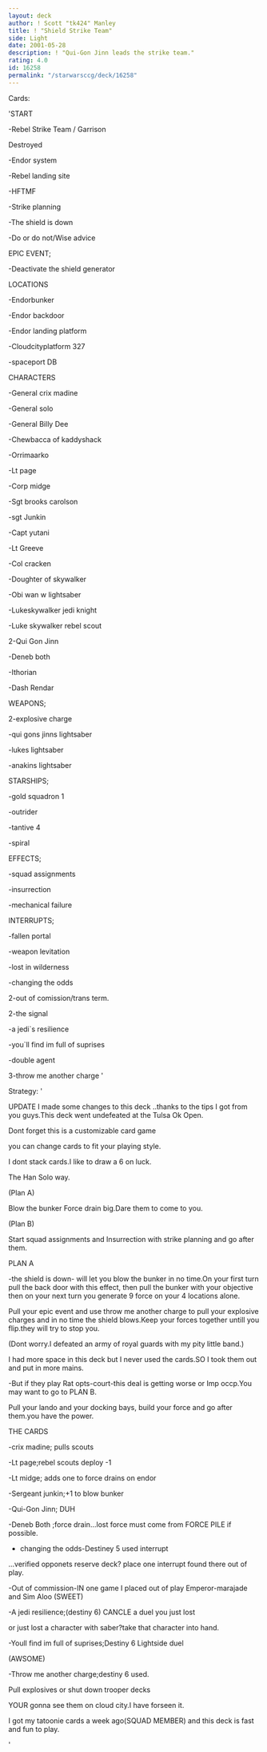 ```yaml
---
layout: deck
author: ! Scott "tk424" Manley
title: ! "Shield Strike Team"
side: Light
date: 2001-05-28
description: ! "Qui-Gon Jinn leads the strike team."
rating: 4.0
id: 16258
permalink: "/starwarsccg/deck/16258"
---
```

Cards: 

'START

 -Rebel Strike Team / Garrison

   Destroyed

 -Endor system

 -Rebel landing site

 -HFTMF

 -Strike planning

 -The shield is down

 -Do or do not/Wise advice


EPIC EVENT;

-Deactivate the shield generator


LOCATIONS

 -Endorbunker

 -Endor backdoor

 -Endor landing platform

 -Cloudcityplatform 327

 -spaceport DB


CHARACTERS

 -General crix madine

 -General solo

 -General Billy Dee

 -Chewbacca of kaddyshack

 -Orrimaarko

 -Lt page

 -Corp midge

 -Sgt brooks carolson

 -sgt Junkin

 -Capt yutani

 -Lt Greeve

 -Col cracken

 -Doughter of skywalker

 -Obi wan w lightsaber

 -Lukeskywalker jedi knight

 -Luke skywalker rebel scout

2-Qui Gon Jinn

 -Deneb  both

 -Ithorian

 -Dash Rendar


WEAPONS;

 2-explosive charge

 -qui gons jinns lightsaber

 -lukes lightsaber

 -anakins lightsaber


STARSHIPS;

 -gold squadron 1

 -outrider

 -tantive 4

 -spiral


EFFECTS;

 -squad assignments

 -insurrection

 -mechanical failure


INTERRUPTS;

 -fallen portal

 -weapon levitation

 -lost in wilderness

 -changing the odds

2-out of comission/trans term.

2-the signal

 -a jedi`s resilience

 -you`ll find im full of suprises

 -double agent

3-throw me another charge '

Strategy: '

UPDATE I made some changes to this deck ..thanks to the tips I got from you guys.This deck went undefeated at the Tulsa Ok Open.



Dont forget this is a customizable card game

you can change cards to fit your playing style.

I dont stack cards.I like to draw a 6 on luck.

The Han Solo way.


(Plan A)

Blow the bunker Force drain big.Dare them to come to you.


(Plan B)

Start  squad assignments and Insurrection with strike planning and go after them.




PLAN A

-the shield is down- will let you blow the bunker in no time.On your first turn pull the back door with this effect, then pull the bunker with your objective then on your next turn you generate 9 force on your 4 locations alone.

Pull your epic event and use throw me another charge to pull your explosive charges and in no time the shield blows.Keep your forces together untill you flip.they will try to stop you.

(Dont worry.I defeated an army of royal guards with my pity little band.)

I had more space in this deck but I never used the cards.SO I took them out and put in more mains.


-But if they play Rat opts-court-this deal is getting worse or Imp occp.You may want to go to PLAN B.

Pull your lando and your docking bays, build your force and go after them.you have the power.



THE CARDS

-crix madine; pulls scouts

-Lt page;rebel scouts deploy -1

-Lt midge; adds one to force drains on endor

-Sergeant junkin;+1 to blow bunker

-Qui-Gon Jinn; DUH

-Deneb Both ;force drain...lost force must come from FORCE PILE if possible.

- changing the odds-Destiney 5  used interrupt 

...verified opponets reserve deck? place one interrupt found there out of play.

-Out of commission-IN one game I placed out of play Emperor-marajade and Sim Aloo (SWEET)

-A jedi resilience;(destiny 6) CANCLE a duel you just lost

or just lost a character with saber?take that character into hand.

-Youll find im full of suprises;Destiny 6 Lightside duel

(AWSOME)

-Throw me another charge;destiny 6 used.

Pull explosives or shut down trooper decks

YOUR gonna see them on cloud city.I have forseen it.


I got my tatoonie cards a week ago(SQUAD MEMBER) and this deck is fast and fun to play.







'
